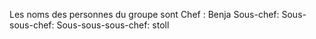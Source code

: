 Les noms des personnes du groupe sont
Chef : Benja
Sous-chef:
Sous-sous-chef:
Sous-sous-sous-chef: stoll
